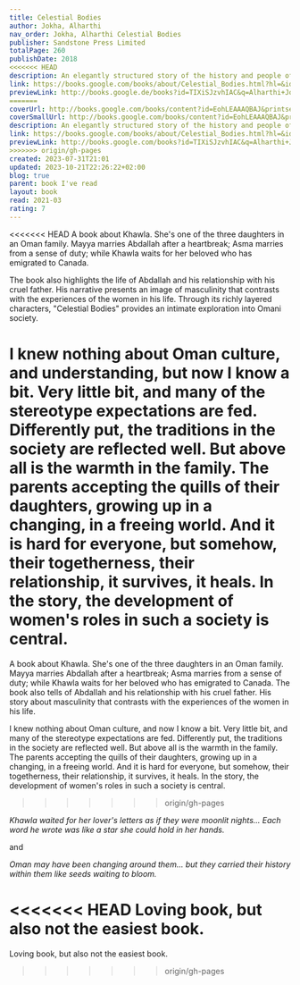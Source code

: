 ```yaml
---  
title: Celestial Bodies  
author: Jokha, Alharthi  
nav_order: Jokha, Alharthi Celestial Bodies  
publisher: Sandstone Press Limited  
totalPage: 260  
publishDate: 2018  
<<<<<<< HEAD
description: An elegantly structured story of the history and people of modern Oman told through one family's losses and loves.  
link: https://books.google.com/books/about/Celestial_Bodies.html?hl=&id=TIXiSJzvhIAC  
previewLink: http://books.google.de/books?id=TIXiSJzvhIAC&q=Alharthi+Jokha,+Celestial+Bodies&dq=Alharthi+Jokha,+Celestial+Bodies&hl=&as_pt=BOOKS&cd=1&source=gbs_api  
=======
coverUrl: http://books.google.com/books/content?id=EohLEAAAQBAJ&printsec=frontcover&img=1&zoom=1&edge=curl&source=gbs_api  
coverSmallUrl: http://books.google.com/books/content?id=EohLEAAAQBAJ&printsec=frontcover&img=1&zoom=5&edge=curl&source=gbs_api  
description: An elegantly structured story of the history and people of modern Oman told through one family's losses and loves.  
link: https://books.google.com/books/about/Celestial_Bodies.html?hl=&id=TIXiSJzvhIAC  
previewLink: http://books.google.com/books?id=TIXiSJzvhIAC&q=Alharthi+Jokha,+Celestial+Bodies&dq=Alharthi+Jokha,+Celestial+Bodies&hl=&as_pt=BOOKS&cd=1&source=gbs_api  
>>>>>>> origin/gh-pages
created: 2023-07-31T21:01  
updated: 2023-10-21T22:26:22+02:00  
blog: true  
parent: book I've read  
layout: book  
read: 2021-03  
rating: 7  
---  
```

  
<<<<<<< HEAD
A book about Khawla. She's one of the three daughters in an Oman family. Mayya marries Abdallah after a heartbreak; Asma marries from a sense of duty; while Khawla waits for her beloved who has emigrated to Canada.  
  
The book also highlights the life of Abdallah and his relationship with his cruel father. His narrative presents an image of masculinity that contrasts with the experiences of the women in his life. Through its richly layered characters, "Celestial Bodies" provides an intimate exploration into Omani society.  
  
I knew nothing about Oman culture, and understanding, but now I know a bit. Very little bit, and many of the stereotype expectations are fed. Differently put, the traditions in the society are reflected well. But above all is the warmth in the family. The parents accepting the quills of their daughters, growing up in a changing, in a freeing world. And it is hard for everyone, but somehow, their togetherness, their relationship, it survives, it heals.  In the story, the development of women's roles in such a society is central.  
=======
A book about Khawla. She's one of the three daughters in an Oman family. Mayya marries Abdallah after a heartbreak; Asma marries from a sense of duty; while Khawla waits for her beloved who has emigrated to Canada. The book also tells of Abdallah and his relationship with his cruel father. His story about masculinity that contrasts with the experiences of the women in his life.   
  
I knew nothing about Oman culture, and now I know a bit. Very little bit, and many of the stereotype expectations are fed. Differently put, the traditions in the society are reflected well. But above all is the warmth in the family. The parents accepting the quills of their daughters, growing up in a changing, in a freeing world. And it is hard for everyone, but somehow, their togetherness, their relationship, it survives, it heals.  In the story, the development of women's roles in such a society is central.  
>>>>>>> origin/gh-pages
  
_Khawla waited for her lover's letters as if they were moonlit nights... Each word he wrote was like a star she could hold in her hands._  
  
and  
  
*Oman may have been changing around them... but they carried their history within them like seeds waiting to bloom.*  
  
<<<<<<< HEAD
Loving book, but also not the easiest book.  
=======
Loving book, but also not the easiest book.
>>>>>>> origin/gh-pages
